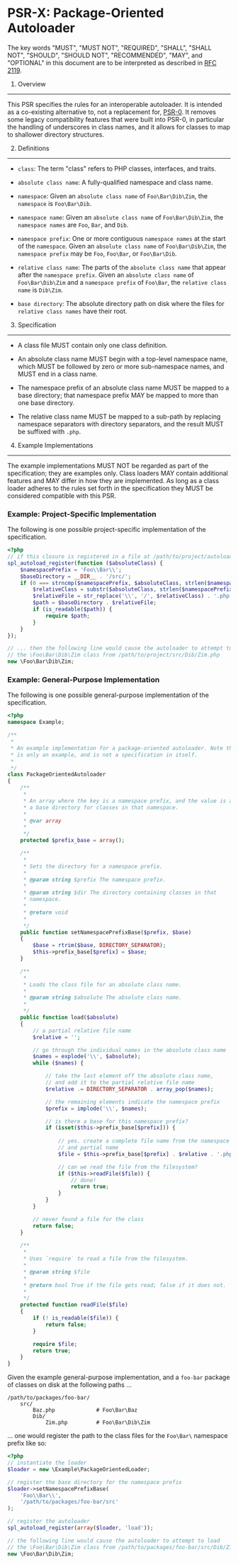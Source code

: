 PSR-X: Package-Oriented Autoloader
==================================

The key words "MUST", "MUST NOT", "REQUIRED", "SHALL", "SHALL NOT", "SHOULD",
"SHOULD NOT", "RECOMMENDED", "MAY", and "OPTIONAL" in this document are to be
interpreted as described in [RFC 2119](http://tools.ietf.org/html/rfc2119).


1. Overview
-----------

This PSR specifies the rules for an interoperable autoloader. It is intended
as a co-existing alternative to, not a replacement for,
[PSR-0](https://github.com/php-fig/fig-standards/blob/master/accepted/PSR-0.md).
It removes some legacy compatibility features that were built into PSR-0, in
particular the handling of underscores in class names, and it allows for
classes to map to shallower directory structures.


2. Definitions
--------------

- `class`: The term "class" refers to PHP classes, interfaces, and traits.

- `absolute class name`: A fully-qualified namespace and class name.

- `namespace`: Given an `absolute class name` of `Foo\Bar\Dib\Zim`, the
  `namespace` is `Foo\Bar\Dib`.

- `namespace name`: Given an `absolute class name` of `Foo\Bar\Dib\Zim`, the
  `namespace names` are `Foo`, `Bar`, and `Dib`.

- `namespace prefix`: One or more contiguous `namespace names` at the start of
  the `namespace`. Given an `absolute class name` of `Foo\Bar\Dib\Zim`, the
  `namespace prefix` may be `Foo`, `Foo\Bar`, or `Foo\Bar\Dib`.

- `relative class name`: The parts of the `absolute class name` that appear
  after the `namespace prefix`. Given an `absolute class name` of
  `Foo\Bar\Dib\Zim` and a `namespace prefix` of `Foo\Bar`, the `relative class
  name` is `Dib\Zim`.

- `base directory`: The absolute directory path on disk where the files for
  `relative class names` have their root.


3. Specification
----------------

- A class file MUST contain only one class definition.

- An absolute class name MUST begin with a top-level namespace name, which
  MUST be followed by zero or more sub-namespace names, and MUST end in a
  class name.

- The namespace prefix of an absolute class name MUST be mapped to a base
  directory; that namespace prefix MAY be mapped to more than one base
  directory.

- The relative class name MUST be mapped to a sub-path by replacing namespace
  separators with directory separators, and the result MUST be suffixed with
  `.php`.


4. Example Implementations
--------------------------

The example implementations MUST NOT be regarded as part of the specification;
they are examples only. Class loaders MAY contain additional features and MAY
differ in how they are implemented. As long as a class loader adheres to the
rules set forth in the specification they MUST be considered compatible
with this PSR.


### Example: Project-Specific Implementation

The following is one possible project-specific implementation of the
specification.

```php
<?php
// if this closure is registered in a file at /path/to/project/autoload.php ...
spl_autoload_register(function ($absoluteClass) {
    $namespacePrefix = 'Foo\\Bar\\';
    $baseDirectory = __DIR__ . '/src/';
    if (0 === strncmp($namespacePrefix, $absoluteClass, strlen($namespacePrefix))) {
        $relativeClass = substr($absoluteClass, strlen($namespacePrefix));
        $relativeFile = str_replace('\\', '/', $relativeClass) . '.php';
        $path = $baseDirectory . $relativeFile;
        if (is_readable($path)) {
            require $path;
        }
    }
});

// ... then the following line would cause the autoloader to attempt to load
// the \Foo\Bar\Dib\Zim class from /path/to/project/src/Dib/Zim.php
new \Foo\Bar\Dib\Zim;
```


### Example: General-Purpose Implementation

The following is one possible general-purpose implementation of the
specification.

```php
<?php
namespace Example;

/**
 * 
 * An example implementation for a package-oriented autoloader. Note that this
 * is only an example, and is not a specification in itself.
 * 
 */
class PackageOrientedAutoloader
{
    /**
     * 
     * An array where the key is a namespace prefix, and the value is a
     * a base directory for classes in that namespace.
     * 
     * @var array
     * 
     */
    protected $prefix_base = array();

    /**
     * 
     * Sets the directory for a namespace prefix.
     * 
     * @param string $prefix The namespace prefix.
     * 
     * @param string $dir The directory containing classes in that
     * namespace.
     * 
     * @return void
     * 
     */
    public function setNamespacePrefixBase($prefix, $base)
    {
        $base = rtrim($base, DIRECTORY_SEPARATOR);
        $this->prefix_base[$prefix] = $base;
    }

    /**
     * 
     * Loads the class file for an absolute class name.
     * 
     * @param string $absolute The absolute class name.
     * 
     */
    public function load($absolute)
    {
        // a partial relative file name
        $relative = '';

        // go through the individual names in the absolute class name
        $names = explode('\\', $absolute);
        while ($names) {

            // take the last element off the absolute class name,
            // and add it to the partial relative file name
            $relative .= DIRECTORY_SEPARATOR . array_pop($names);

            // the remaining elements indicate the namespace prefix
            $prefix = implode('\\', $names);

            // is there a base for this namespace prefix?
            if (isset($this->prefix_base[$prefix])) {
                
                // yes. create a complete file name from the namespace dir
                // and partial name
                $file = $this->prefix_base[$prefix] . $relative . '.php';

                // can we read the file from the filesystem?
                if ($this->readFile($file)) {
                    // done!
                    return true;
                }
            }
        }

        // never found a file for the class
        return false;
    }
    
    /**
     * 
     * Uses `require` to read a file from the filesystem.
     * 
     * @param string $file
     * 
     * @return bool True if the file gets read; false if it does not.
     * 
     */
    protected function readFile($file)
    {
        if (! is_readable($file)) {
            return false;
        }

        require $file;
        return true;
    }
}
```

Given the example general-purpose implementation, and a `foo-bar` package of
classes on disk at the following paths ...

    /path/to/packages/foo-bar/
        src/
            Baz.php             # Foo\Bar\Baz
            Dib/
                Zim.php         # Foo\Bar\Dib\Zim

... one would register the path to the class files for the `Foo\Bar\` namespace
prefix like so:

```php
<?php
// instantiate the loader
$loader = new \Example\PackageOrientedLoader;

// register the base directory for the namespace prefix
$loader->setNamespacePrefixBase(
    'Foo\\Bar\\',
    '/path/to/packages/foo-bar/src'
);

// register the autoloader
spl_autoload_register(array($loader, 'load'));

// the following line would cause the autoloader to attempt to load
// the \Foo\Bar\Dib\Zim class from /path/to/packages/foo-bar/src/Dib/Zim.php
new \Foo\Bar\Dib\Zim;
```
